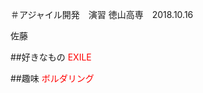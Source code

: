 ＃アジャイル開発　演習
  徳山高専　2018.10.16
  
  佐藤
  
  ##好きなもの
    <span style="color: red">EXILE</span>
  
  ##趣味
    <span style="color: red">ボルダリング</span>
    
